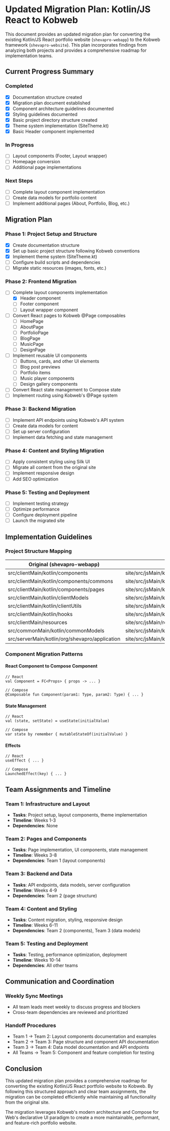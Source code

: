 # Updated Migration Plan: Kotlin/JS React to Kobweb

This document provides an updated migration plan for converting the existing Kotlin/JS React portfolio website (`shevapro-webapp`) to the Kobweb framework (`shevapro-website`). This plan incorporates findings from analyzing both projects and provides a comprehensive roadmap for implementation teams.

## Current Progress Summary

### Completed
- [x] Documentation structure created
- [x] Migration plan document established
- [x] Component architecture guidelines documented
- [x] Styling guidelines documented
- [x] Basic project directory structure created
- [x] Theme system implementation (SiteTheme.kt)
- [x] Basic Header component implemented

### In Progress
- [ ] Layout components (Footer, Layout wrapper)
- [ ] Homepage conversion
- [ ] Additional page implementations

### Next Steps
- [ ] Complete layout component implementation
- [ ] Create data models for portfolio content
- [ ] Implement additional pages (About, Portfolio, Blog, etc.)

## Migration Plan

### Phase 1: Project Setup and Structure
- [x] Create documentation structure
- [x] Set up basic project structure following Kobweb conventions
- [x] Implement theme system (SiteTheme.kt)
- [ ] Configure build scripts and dependencies
- [ ] Migrate static resources (images, fonts, etc.)

### Phase 2: Frontend Migration
- [ ] Complete layout components implementation
  - [x] Header component
  - [ ] Footer component
  - [ ] Layout wrapper component
- [ ] Convert React pages to Kobweb @Page composables
  - [ ] HomePage
  - [ ] AboutPage
  - [ ] PortfolioPage
  - [ ] BlogPage
  - [ ] MusicPage
  - [ ] DesignPage
- [ ] Implement reusable UI components
  - [ ] Buttons, cards, and other UI elements
  - [ ] Blog post previews
  - [ ] Portfolio items
  - [ ] Music player components
  - [ ] Design gallery components
- [ ] Convert React state management to Compose state
- [ ] Implement routing using Kobweb's @Page system

### Phase 3: Backend Migration
- [ ] Implement API endpoints using Kobweb's API system
- [ ] Create data models for content
- [ ] Set up server configuration
- [ ] Implement data fetching and state management

### Phase 4: Content and Styling Migration
- [ ] Apply consistent styling using Silk UI
- [ ] Migrate all content from the original site
- [ ] Implement responsive design
- [ ] Add SEO optimization

### Phase 5: Testing and Deployment
- [ ] Implement testing strategy
- [ ] Optimize performance
- [ ] Configure deployment pipeline
- [ ] Launch the migrated site

## Implementation Guidelines

### Project Structure Mapping

| Original (shevapro-webapp) | New (shevapro-website) |
|----------------------------|------------------------|
| src/clientMain/kotlin/components | site/src/jsMain/kotlin/com/shevapro/website/components |
| src/clientMain/kotlin/components/commons | site/src/jsMain/kotlin/com/shevapro/website/components/ui |
| src/clientMain/kotlin/components/pages | site/src/jsMain/kotlin/com/shevapro/website/pages |
| src/clientMain/kotlin/clientModels | site/src/jsMain/kotlin/com/shevapro/website/models |
| src/clientMain/kotlin/clientUtils | site/src/jsMain/kotlin/com/shevapro/website/utils |
| src/clientMain/kotlin/hooks | site/src/jsMain/kotlin/com/shevapro/website/utils |
| src/clientMain/resources | site/src/jsMain/resources/public |
| src/commonMain/kotlin/commonModels | site/src/jsMain/kotlin/com/shevapro/website/models |
| src/serverMain/kotlin/org/shevapro/application | site/src/jsMain/kotlin/com/shevapro/website/api |

### Component Migration Patterns

#### React Component to Compose Component

```
// React
val Component = FC<Props> { props -> ... }

// Compose
@Composable fun Component(param1: Type, param2: Type) { ... }
```

#### State Management

```
// React
val (state, setState) = useState(initialValue)

// Compose
var state by remember { mutableStateOf(initialValue) }
```

#### Effects

```
// React
useEffect { ... }

// Compose
LaunchedEffect(key) { ... }
```

## Team Assignments and Timeline

### Team 1: Infrastructure and Layout
- **Tasks**: Project setup, layout components, theme implementation
- **Timeline**: Weeks 1-3
- **Dependencies**: None

### Team 2: Pages and Components
- **Tasks**: Page implementation, UI components, state management
- **Timeline**: Weeks 3-8
- **Dependencies**: Team 1 (layout components)

### Team 3: Backend and Data
- **Tasks**: API endpoints, data models, server configuration
- **Timeline**: Weeks 4-9
- **Dependencies**: Team 2 (page structure)

### Team 4: Content and Styling
- **Tasks**: Content migration, styling, responsive design
- **Timeline**: Weeks 6-11
- **Dependencies**: Team 2 (components), Team 3 (data models)

### Team 5: Testing and Deployment
- **Tasks**: Testing, performance optimization, deployment
- **Timeline**: Weeks 10-14
- **Dependencies**: All other teams

## Communication and Coordination

### Weekly Sync Meetings
- All team leads meet weekly to discuss progress and blockers
- Cross-team dependencies are reviewed and prioritized

### Handoff Procedures
- Team 1 → Team 2: Layout components documentation and examples
- Team 2 → Team 3: Page structure and component API documentation
- Team 3 → Team 4: Data model documentation and API endpoints
- All Teams → Team 5: Component and feature completion for testing

## Conclusion

This updated migration plan provides a comprehensive roadmap for converting the existing Kotlin/JS React portfolio website to Kobweb. By following this structured approach and clear team assignments, the migration can be completed efficiently while maintaining all functionality from the original site.

The migration leverages Kobweb's modern architecture and Compose for Web's declarative UI paradigm to create a more maintainable, performant, and feature-rich portfolio website.